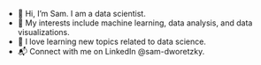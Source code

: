 - 👋 Hi, I’m Sam. I am a data scientist. 
- 👀 My interests include machine learning, data analysis, and data visualizations.
- 💞️ I love learning new topics related to data science.
- 📬 Connect with me on LinkedIn @sam-dworetzky.
<!---
samdwo300/samdwo300 is a ✨ special ✨ repository because its `README.md` (this file) appears on your GitHub profile.
You can click the Preview link to take a look at your changes.
--->
